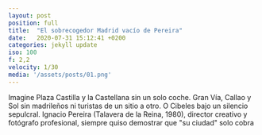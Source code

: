 ```yaml
---
layout: post
position: full
title:  "El sobrecogedor Madrid vacío de Pereira"
date:   2020-07-31 15:12:41 +0200
categories: jekyll update
iso: 100
f: 2,2
velocity: 1/30
media: '/assets/posts/01.png'
---
```


Imagine Plaza Castilla y la Castellana sin un solo coche. Gran Vía, Callao y Sol sin madrileños ni turistas de un sitio a otro. O Cibeles bajo un silencio sepulcral. Ignacio Pereira (Talavera de la Reina, 1980), director creativo y fotógrafo profesional, siempre quiso demostrar que "su ciudad" solo cobra